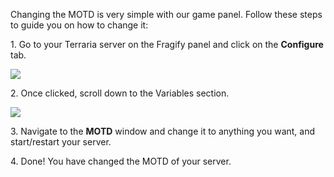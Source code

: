 Changing the MOTD is very simple with our game panel.
Follow these steps to guide you on how to change it:

1\. Go to your Terraria server on the Fragify panel and click on the **Configure** tab.

![](../images/configure.png)

2\. Once clicked, scroll down to the Variables section.

![](../images/motd.png)

3\. Navigate to the **MOTD** window and change it to anything you want, and start/restart your server.

4\. Done! You have changed the MOTD of your server.